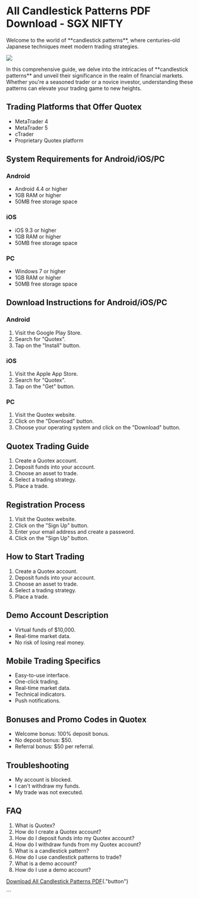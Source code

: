 # All Candlestick Patterns PDF Download - SGX NIFTY

Welcome to the world of \*\*candlestick patterns\*\*, where
centuries-old Japanese techniques meet modern trading strategies.

[![](https://static.quotex.io/files/4_en/300_250.jpg)](https://traff.sbs/brokerqxlid)

In this comprehensive guide, we delve into the intricacies of
\*\*candlestick patterns\*\* and unveil their significance in the realm
of financial markets. Whether you're a seasoned trader or a novice
investor, understanding these patterns can elevate your trading game to
new heights.

## Trading Platforms that Offer Quotex

-   MetaTrader 4
-   MetaTrader 5
-   cTrader
-   Proprietary Quotex platform

## System Requirements for Android/iOS/PC

### Android

-   Android 4.4 or higher
-   1GB RAM or higher
-   50MB free storage space

### iOS

-   iOS 9.3 or higher
-   1GB RAM or higher
-   50MB free storage space

### PC

-   Windows 7 or higher
-   1GB RAM or higher
-   50MB free storage space

## Download Instructions for Android/iOS/PC

### Android

1.  Visit the Google Play Store.
2.  Search for "Quotex".
3.  Tap on the "Install" button.

### iOS

1.  Visit the Apple App Store.
2.  Search for "Quotex".
3.  Tap on the "Get" button.

### PC

1.  Visit the Quotex website.
2.  Click on the "Download" button.
3.  Choose your operating system and click on the "Download"
    button.

## Quotex Trading Guide

1.  Create a Quotex account.
2.  Deposit funds into your account.
3.  Choose an asset to trade.
4.  Select a trading strategy.
5.  Place a trade.

## Registration Process

1.  Visit the Quotex website.
2.  Click on the "Sign Up" button.
3.  Enter your email address and create a password.
4.  Click on the "Sign Up" button.

## How to Start Trading

1.  Create a Quotex account.
2.  Deposit funds into your account.
3.  Choose an asset to trade.
4.  Select a trading strategy.
5.  Place a trade.

## Demo Account Description

-   Virtual funds of \$10,000.
-   Real-time market data.
-   No risk of losing real money.

## Mobile Trading Specifics

-   Easy-to-use interface.
-   One-click trading.
-   Real-time market data.
-   Technical indicators.
-   Push notifications.

## Bonuses and Promo Codes in Quotex

-   Welcome bonus: 100% deposit bonus.
-   No deposit bonus: \$50.
-   Referral bonus: \$50 per referral.

## Troubleshooting

-   My account is blocked.
-   I can\'t withdraw my funds.
-   My trade was not executed.

## FAQ

1.  What is Quotex?
2.  How do I create a Quotex account?
3.  How do I deposit funds into my Quotex account?
4.  How do I withdraw funds from my Quotex account?
5.  What is a candlestick pattern?
6.  How do I use candlestick patterns to trade?
7.  What is a demo account?
8.  How do I use a demo account?

[Download All Candlestick Patterns
PDF](\%22https://traff.sbs/brokerqxlid\%22){."button"}

\`\`\`

